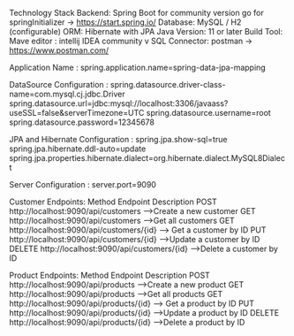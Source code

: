 Technology Stack
Backend: Spring Boot  for community version go for springInitializer ->  https://start.spring.io/
Database: MySQL / H2 (configurable)
ORM: Hibernate with JPA
Java Version: 11 or later
Build Tool: Mave
editor : intellij IDEA community v
SQL Connector: postman -> https://www.postman.com/


Application Name :
spring.application.name=spring-data-jpa-mapping

DataSource Configuration :
spring.datasource.driver-class-name=com.mysql.cj.jdbc.Driver
spring.datasource.url=jdbc:mysql://localhost:3306/javaass?useSSL=false&serverTimezone=UTC
spring.datasource.username=root
spring.datasource.password=12345678

JPA and Hibernate Configuration :
spring.jpa.show-sql=true
spring.jpa.hibernate.ddl-auto=update
spring.jpa.properties.hibernate.dialect=org.hibernate.dialect.MySQL8Dialect

Server Configuration :
server.port=9090



Customer Endpoints:
Method	Endpoint	Description
POST	http://localhost:9090/api/customers	-->Create a new customer
GET	http://localhost:9090/api/customers	-->Get all customers
GET	http://localhost:9090/api/customers/{id} -->	Get a customer by ID
PUT	http://localhost:9090/api/customers/{id}	-->Update a customer by ID
DELETE	http://localhost:9090/api/customers/{id}	-->Delete a customer by ID

Product Endpoints:
Method	Endpoint	Description
POST	http://localhost:9090/api/products	-->Create a new product
GET	http://localhost:9090/api/products	-->Get all products
GET	http://localhost:9090/api/products/{id} -->	Get a product by ID
PUT	http://localhost:9090/api/products/{id}	-->Update a product by ID
DELETE	http://localhost:9090/api/products/{id}	-->Delete a product by ID
